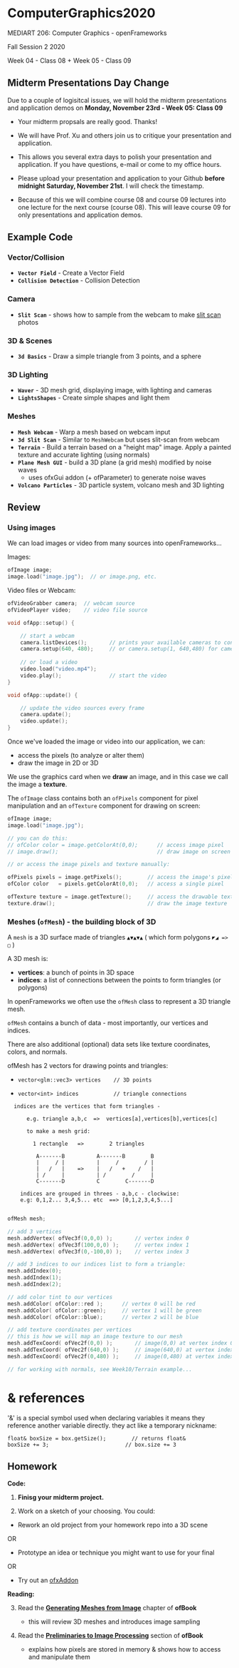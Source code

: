 # ComputerGraphics2020

MEDIART 206: Computer Graphics - openFrameworks
    
Fall Session 2 2020     

Week 04 - Class 08 + Week 05 - Class 09

## Midterm Presentations Day Change

Due to a couple of logisitcal issues, we will hold the midterm presentations and application demos on **Monday, November 23rd - Week 05: Class 09** 

- Your midterm propsals are really good. Thanks!

- We will have Prof. Xu and others join us to critique your presentation and application.

- This allows you several extra days to polish your presentation and application. If you have questions, e-mail or come to my office hours.

- Please upload your presentation and application to your Github **before midnight Saturday, November 21st**. I will check the timestamp. 

- Because of this we will combine course 08 and course 09 lectures into one lecture for the next course (course 08). This will leave course 09 for only presentations and application demos.

## Example Code

### Vector/Collision

- **`Vector Field`** - Create a Vector Field
- **`Collision Detection`** - Collision Detection

### Camera
- **`Slit Scan`** - shows how to sample from the webcam to make [slit scan](https://www.youtube.com/watch?v=NSesvu_uqLo) photos

### 3D & Scenes

- **`3d Basics`** - Draw a simple triangle from 3 points, and a sphere

### 3D Lighting

- **`Waver`** - 3D mesh grid, displaying image, with lighting and cameras
- **`LightsShapes`** - Create simple shapes and light them     

### Meshes

- **`Mesh Webcam`** - Warp a mesh based on webcam input    
- **`3d Slit Scan`** - Similar to `MeshWebcam` but uses slit-scan from webcam 
- **`Terrain`**  - Build a terrain based on a "height map" image. Apply a painted texture and accurate lighting (using normals)  
- **`Plane Mesh GUI`** - build a 3D plane (a grid mesh) modified by noise waves
   - uses ofxGui addon (+ ofParameter) to generate noise waves
- **`Volcano Particles`** - 3D particle system, volcano mesh and 3D lighting


## Review

### Using images

We can load images or video from many sources into openFrameworks... 

Images:

```c++
ofImage image;
image.load("image.jpg");  // or image.png, etc.
```

Video files or Webcam:

```c++
ofVideoGrabber camera;  // webcam source
ofVideoPlayer video;    // video file source

void ofApp::setup() {

    // start a webcam
    camera.listDevices();       // prints your available cameras to console
    camera.setup(640, 480);     // or camera.setup(1, 640,480) for camera #1
    
    // or load a video
    video.load("video.mp4");    
    video.play();               // start the video
}

void ofApp::update() {

    // update the video sources every frame
    camera.update();
    video.update();
}   
```

Once we've loaded the image or video into our application, we can:

+ access the pixels (to analyze or alter them)
+ draw the image in 2D or 3D

We use the graphics card when we **draw** an image, and in this case we call the image a **texture**.  
  
The `ofImage` class contains both an `ofPixels` component for pixel manipulation and an `ofTexture` component for drawing on screen:

```c++
ofImage image;
image.load("image.jpg");

// you can do this:
// ofColor color = image.getColorAt(0,0);      // access image pixel
// image.draw();                               // draw image on screen

// or access the image pixels and texture manually:

ofPixels pixels = image.getPixels();        // access the image's pixels
ofColor color   = pixels.getColorAt(0,0);   // access a single pixel

ofTexture texture = image.getTexture();     // access the drawable texture
texture.draw();                             // draw the image texture

```

### Meshes (`ofMesh`) - the building block of 3D

A `mesh` is a 3D surface made of triangles `▲▼▲▼▲` ( which form polygons `◤◢ => ▢` )

A 3D mesh is:

+ **vertices**: a bunch of points in 3D space
+ **indices**: a list of connections between the points to form triangles (or polygons)

In openFrameworks we often use the `ofMesh` class to represent a 3D triangle mesh.

`ofMesh` contains a bunch of data - most importantly, our vertices and indices.  

There are also additional (optional) data sets like texture coordinates, colors, and normals.

ofMesh has 2 vectors for drawing points and triangles:

- `vector<glm::vec3> vertices    // 3D points`

- `vector<int> indices           // triangle connections` 

```
  indices are the vertices that form triangles -

      e.g. triangle a,b,c  =>  vertices[a],vertices[b],vertices[c]

      to make a mesh grid:

        1 rectangle   =>        2 triangles

         A-------B          A-------B        B
         |     / |          |     /        / |
         |   /   |    =>    |   /   +    /   |
         | /     |          | /        /     |
         C-------D          C        C-------D

    indices are grouped in threes - a,b,c - clockwise:
    e.g: 0,1,2... 3,4,5... etc  ==> [0,1,2,3,4,5...]
    
```

```c++
ofMesh mesh;

// add 3 vertices
mesh.addVertex( ofVec3f(0,0,0) );       // vertex index 0
mesh.addVertex( ofVec3f(100,0,0) );     // vertex index 1
mesh.addVertex( ofVec3f(0,-100,0) );    // vertex index 3

// add 3 indices to our indices list to form a triangle:
mesh.addIndex(0);
mesh.addIndex(1);
mesh.addIndex(2);

// add color tint to our vertices
mesh.addColor( ofColor::red );      // vertex 0 will be red
mesh.addColor( ofColor::green);     // vertex 1 will be green
mesh.addColor( ofColor::blue);      // vertex 2 will be blue

// add texture coordinates per vertices
// this is how we will map an image texture to our mesh
mesh.addTexCoord( ofVec2f(0,0) );       // image(0,0) at vertex index 0
mesh.addTexCoord( ofVec2f(640,0) );     // image(640,0) at vertex index 1
mesh.addTexCoord( ofVec2f(0,480) );     // image(0,480) at vertex index 2

// for working with normals, see Week10/Terrain example...

```

# & references

'&' is a special symbol used when declaring variables
it means they reference another variable directly.  they act like a temporary nickname:

```
float& boxSize = box.getSize();        // returns float&
boxSize += 3;                        // box.size += 3
```

## Homework

**Code:**

1. **Finisg your midterm project.**

2. Work on a sketch of your choosing.  You could:

 - Rework an old project from your homework repo into a 3D scene
 
 OR
 
 - Prototype an idea or technique you might want to use for your final
 
 OR 
 
 - Try out an [ofxAddon](http://www.ofxaddons.com/)

**Reading:** 

3. Read the [**Generating Meshes from Image**](http://openframeworks.cc/ofBook/chapters/generativemesh.html) chapter of **ofBook**  
   - this will review 3D meshes and introduces image sampling

4. Read the **[Preliminaries to Image Processing](http://openframeworks.cc/ofBook/chapters/image_processing_computer_vision.html#preliminariestoimageprocessing)** section of **ofBook**  
    - explains how pixels are stored in memory & shows how to access and manipulate them

